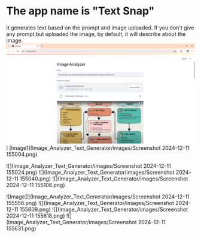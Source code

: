 # The app name is "Text Snap"
It generates text based on the prompt and image uploaded.
If you don't give any prompt,but uploaded the image, by default, it will describe about the image.
![An example image](Image_Analyzer_Text_Generator/images/1.jpg)
! [Image1](Image_Analyzer_Text_Generator/images/Screenshot 2024-12-11 155004.png)

![](Image_Analyzer_Text_Generator/images/Screenshot 2024-12-11 155024.png)
![](Image_Analyzer_Text_Generator/images/Screenshot 2024-12-11 155040.png)
![](Image_Analyzer_Text_Generator/images/Screenshot 2024-12-11 155106.png)

![Image2](Image_Analyzer_Text_Generator/images/Screenshot 2024-12-11 155556.png)
![](Image_Analyzer_Text_Generator/images/Screenshot 2024-12-11 155609.png)
![](Image_Analyzer_Text_Generator/images/Screenshot 2024-12-11 155618.png)
![](Image_Analyzer_Text_Generator/images/Screenshot 2024-12-11 155631.png)
